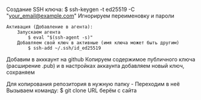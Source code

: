 Создание SSH ключа:
    $ ssh-keygen -t ed25519 -C "your_email@example.com"
    Игнорируем переименовку и пароли

    Активация (Добавление в агента):
        Запускаем агента
            $ eval "$(ssh-agent -s)"
        Добавляем свой ключ в активные (имя ключа может быть другим)
            $ ssh-add ~/.ssh/id_ed25519

Добавим в акккаунт на github
    Копируем содержимое публичного ключа (расширение .pub) и в настройках аккаунта добавляем новый ключ, сохраняем

Для копирования репозитория в нужную папку
    - Переходим в неё
    Вызываем команду:
        $ git clone <url>
        URL берём с сайта